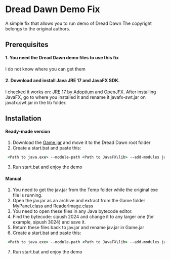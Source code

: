 # Dread Dawn Demo Fix
A simple fix that allows you to run demo of Dread Dawn
 The copyright belongs to the original authors.
## Prerequisites

#### 1. You need the Dread Dawn demo files to use this fix
I do not know where you can get them
#### 2. Download and install Java JRE 17 and JavaFX SDK.
I checked it works on: [JRE 17 by Adoptium](https://adoptium.net/temurin/releases/?os=windows&package=jre&version=17&arch=x64) and [OpenJFX](https://gluonhq.com/products/javafx/).
After installing JavaFX, go to where you installed it and rename it javafx-swt.jar on javafx.swt.jar in the lib folder.

## Installation
#### Ready-made version
1. Download the [Game.jar](https://github.com/DisZom/Dread-Dawn-Demo-Fix/main/Game.jar) and move it to the Dread Dawn root folder
2. Create a start.bat and paste this: 
```bat
 <Path to java.exe> --module-path <Path to JavaFX\lib> --add-modules javafx.base,javafx.controls,javafx.fxml,javafx.graphics,javafx.media,javafx.web,javafx.swt -jar Game.jar
```
3. Run start.bat and enjoy the demo

#### Manual
1. You need to get the jav.jar from the Temp folder while the original exe file is running.
2. Open the jav.jar as an archive and extract from the Game folder MyPanel.class and ReaderImage.class
3. You need to open these files in any Java bytecode editor.
4. Find the bytecode: sipush 2024 and change it to any larger one (for example, sipush 3024) and save it.
5. Return these files back to jav.jar and rename jav.jar in Game.jar
6. Create a start.bat and paste this: 
```bat
 <Path to java.exe> --module-path <Path to JavaFX\lib> --add-modules javafx.base,javafx.controls,javafx.fxml,javafx.graphics,javafx.media,javafx.web,javafx.swt -jar Game.jar
```
7. Run start.bat and enjoy the demo
